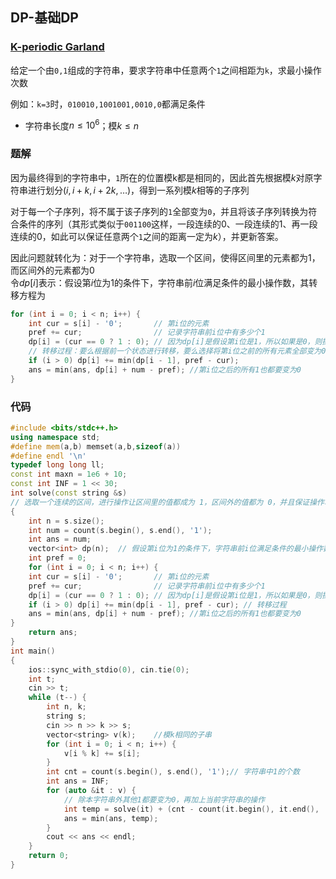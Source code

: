 ## DP-基础DP

### [K-periodic Garland](https://codeforces.com/contest/1353/problem/E)

给定一个由`0,1`组成的字符串，要求字符串中任意两个`1`之间相距为`k`，求最小操作次数

例如：`k=3`时，`010010,1001001,0010,0`都满足条件

- 字符串长度$n\le 10^6$；模$k\le n$

### 题解

因为最终得到的字符串中，`1`所在的位置模k都是相同的，因此首先根据模$k$对原字符串进行划分$(i,i+k,i+2k,\dots)$，得到一系列模$k$相等的子序列

对于每一个子序列，将不属于该子序列的`1`全部变为`0`，并且将该子序列转换为符合条件的序列（其形式类似于`001100`这样，一段连续的0、一段连续的1、再一段连续的0，如此可以保证任意两个`1`之间的距离一定为$k$），并更新答案。  

因此问题就转化为：对于一个字符串，选取一个区间，使得区间里的元素都为1，而区间外的元素都为0  
令$dp[i]$表示：假设第$i$位为1的条件下，字符串前$i$位满足条件的最小操作数，其转移方程为

```c++
for (int i = 0; i < n; i++) {
    int cur = s[i] - '0';		// 第i位的元素
    pref += cur;				// 记录字符串前i位中有多少个1
    dp[i] = (cur == 0 ? 1 : 0);	// 因为dp[i]是假设第i位是1，所以如果是0，则操作次数需要+1
    // 转移过程：要么根据前一个状态进行转移，要么选择将第i位之前的所有元素全部变为0
    if (i > 0) dp[i] += min(dp[i - 1], pref - cur);
    ans = min(ans, dp[i] + num - pref); //第i位之后的所有1也都要变为0
}
```



### 代码

```c++
#include <bits/stdc++.h>
using namespace std;
#define mem(a,b) memset(a,b,sizeof(a))
#define endl '\n'
typedef long long ll;
const int maxn = 1e6 + 10;
const int INF = 1 << 30;
int solve(const string &s)
// 选取一个连续的区间，进行操作让区间里的值都成为 1，区间外的值都为 0，并且保证操作次数最小
{
	int n = s.size();
	int num = count(s.begin(), s.end(), '1');
	int ans = num;
	vector<int> dp(n);	// 假设第i位为1的条件下，字符串前i位满足条件的最小操作数
	int pref = 0;
	for (int i = 0; i < n; i++) {
    int cur = s[i] - '0';		// 第i位的元素
    pref += cur;				// 记录字符串前i位中有多少个1
    dp[i] = (cur == 0 ? 1 : 0);	// 因为dp[i]是假设第i位是1，所以如果是0，则操作次数需要+1
    if (i > 0) dp[i] += min(dp[i - 1], pref - cur); // 转移过程
    ans = min(ans, dp[i] + num - pref); //第i位之后的所有1也都要变为0
}
	return ans;
}
int main()
{
	ios::sync_with_stdio(0), cin.tie(0);
	int t;
	cin >> t;
	while (t--) {
		int n, k;
		string s;
		cin >> n >> k >> s;
		vector<string> v(k);	//模k相同的子串
		for (int i = 0; i < n; i++) {
			v[i % k] += s[i];
		}
		int cnt = count(s.begin(), s.end(), '1');// 字符串中1的个数
		int ans = INF;
		for (auto &it : v) {
			// 除本字符串外其他1都要变为0，再加上当前字符串的操作
			int temp = solve(it) + (cnt - count(it.begin(), it.end(), '1'));
			ans = min(ans, temp);
		}
		cout << ans << endl;
	}
	return 0;
}

```

